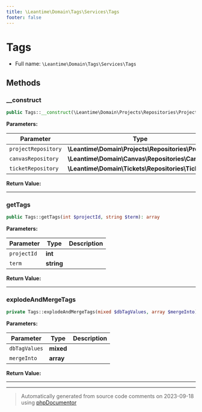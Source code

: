 ```yaml
---
title: \Leantime\Domain\Tags\Services\Tags
footer: false
---
```


# Tags





* Full name: `\Leantime\Domain\Tags\Services\Tags`



## Methods

### __construct



```php
public Tags::__construct(\Leantime\Domain\Projects\Repositories\Projects $projectRepository, \Leantime\Domain\Canvas\Repositories\Canvas $canvasRepository, \Leantime\Domain\Tickets\Repositories\Tickets $ticketRepository): mixed
```








**Parameters:**

| Parameter | Type | Description |
|-----------|------|-------------|
| `projectRepository` | **\Leantime\Domain\Projects\Repositories\Projects** |  |
| `canvasRepository` | **\Leantime\Domain\Canvas\Repositories\Canvas** |  |
| `ticketRepository` | **\Leantime\Domain\Tickets\Repositories\Tickets** |  |


**Return Value:**





---
### getTags



```php
public Tags::getTags(int $projectId, string $term): array
```








**Parameters:**

| Parameter | Type | Description |
|-----------|------|-------------|
| `projectId` | **int** |  |
| `term` | **string** |  |


**Return Value:**





---
### explodeAndMergeTags



```php
private Tags::explodeAndMergeTags(mixed $dbTagValues, array $mergeInto): array
```








**Parameters:**

| Parameter | Type | Description |
|-----------|------|-------------|
| `dbTagValues` | **mixed** |  |
| `mergeInto` | **array** |  |


**Return Value:**





---


---
> Automatically generated from source code comments on 2023-09-18 using [phpDocumentor](http://www.phpdoc.org/)
